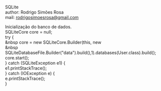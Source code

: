 SQLite		
author: Rodrigo Simões Rosa		
mail: rodrigosimoesrosa@gmail.com		

Inicialização do banco de dados.		
SQLiteCore core = null;		
try {		
&nbsp core = new SQLiteCore.Builder(this, new		
&nbsp	SQLiteDatabaseFile.Builder("data").build(),1).databases(User.class).build();		
	core.start();		
} catch (SQLiteException e1) {		
	e1.printStackTrace();		
} catch (IOException e) {		
	e.printStackTrace();		
}


